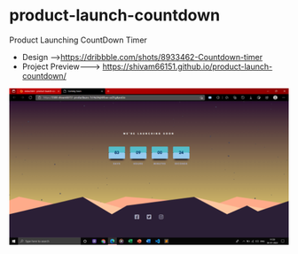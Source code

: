 # product-launch-countdown
Product Launching CountDown Timer

- Design -->https://dribbble.com/shots/8933462-Countdown-timer
- Project Preview---> https://shivam66151.github.io/product-launch-countdown/

![Timer](https://github.com/shivam66151/product-launch-countdown/blob/main/Screenshot%20(133).png)
